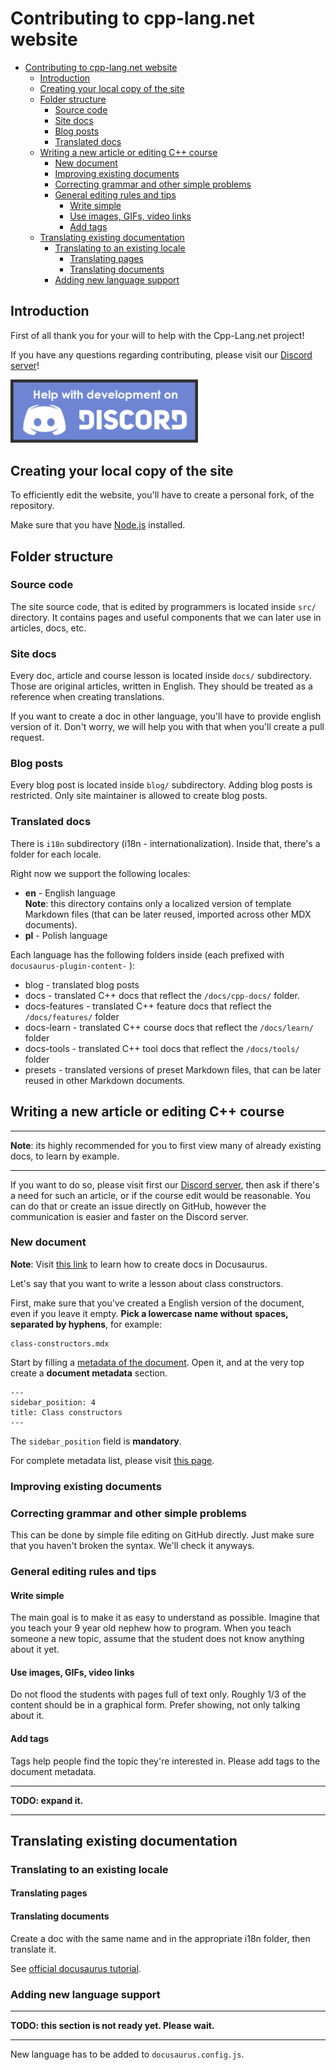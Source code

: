 # Contributing to cpp-lang.net website

- [Contributing to cpp-lang.net website](#contributing-to-cpp-langnet-website)
	- [Introduction](#introduction)
	- [Creating your local copy of the site](#creating-your-local-copy-of-the-site)
	- [Folder structure](#folder-structure)
		- [Source code](#source-code)
		- [Site docs](#site-docs)
		- [Blog posts](#blog-posts)
		- [Translated docs](#translated-docs)
	- [Writing a new article or editing C++ course](#writing-a-new-article-or-editing-c-course)
		- [New document](#new-document)
		- [Improving existing documents](#improving-existing-documents)
		- [Correcting grammar and other simple problems](#correcting-grammar-and-other-simple-problems)
		- [General editing rules and tips](#general-editing-rules-and-tips)
			- [Write simple](#write-simple)
			- [Use images, GIFs, video links](#use-images-gifs-video-links)
			- [Add tags](#add-tags)
	- [Translating existing documentation](#translating-existing-documentation)
		- [Translating to an existing locale](#translating-to-an-existing-locale)
			- [Translating pages](#translating-pages)
			- [Translating documents](#translating-documents)
		- [Adding new language support](#adding-new-language-support)

## Introduction

First of all thank you for your will to help with the Cpp-Lang.net project!

If you have any questions regarding contributing, please visit our [Discord server](https://discord.gg/3MeXQ8TvBw)!

<a href="https://discord.gg/3MeXQ8TvBw">
	<img width="300px" src="resources/DiscordHelpDev.png" alt="Join our Discord Server">
</a>

## Creating your local copy of the site

To efficiently edit the website, you'll have to create a personal fork,
of the repository.

Make sure that you have [Node.js](https://nodejs.org) installed.

## Folder structure

### Source code

The site source code, that is edited by programmers
is located inside `src/` directory. It contains pages
and useful components that we can later use in articles, docs, etc.

### Site docs

Every doc, article and course lesson is located
inside `docs/` subdirectory. Those are original articles,
written in English. They should be treated as a reference
when creating translations.

If you want to create a doc in other language, you'll
have to provide english version of it. Don't worry,
we will help you with that when you'll create a pull request.

### Blog posts

Every blog post is located inside `blog/` subdirectory.
Adding blog posts is restricted. Only site maintainer
is allowed to create blog posts.

### Translated docs

There is `i18n` subdirectory (i18n - internationalization).
Inside that, there's a folder for each locale.

Right now we support the following locales:
- **en** - English language  
**Note**: this directory contains only a localized version of
template Markdown files (that can be later reused, imported across other MDX documents).
- **pl** - Polish language

Each language has the following folders inside (each prefixed with `docusaurus-plugin-content-` ):

- blog - translated blog posts
- docs - translated C++ docs that reflect the `/docs/cpp-docs/` folder.
- docs-features - translated C++ feature docs that reflect the `/docs/features/` folder
- docs-learn - translated C++ course docs that reflect the `/docs/learn/` folder
- docs-tools - translated C++ tool docs that reflect the `/docs/tools/` folder
- presets - translated versions of preset Markdown files, that can be later reused in other Markdown documents.

## Writing a new article or editing C++ course

<hr/>

**Note**: its highly recommended for you to first view many of already existing docs, to
learn by example.

<hr/>

If you want to do so, please visit first our [Discord server](https://discord.gg/3MeXQ8TvBw),
then ask if there's a need for such an article, or if the course edit would be reasonable.
You can do that or create an issue directly on GitHub, however the communication is
easier and faster on the Discord server.

### New document

**Note**: Visit [this link](https://docusaurus.io/docs/create-doc) to learn how to create docs in Docusaurus.

Let's say that you want to write a lesson about class constructors.

First, make sure that you've created a English version of the document, even if you leave
it empty. **Pick a lowercase name without spaces, separated by hyphens**, for example:

```
class-constructors.mdx
```

Start by filling a [metadata of the document](https://docusaurus.io/docs/next/api/plugins/@docusaurus/plugin-content-docs#markdown-frontmatter). Open it, and at the very top create a **document metadata** section.

```mdx
---
sidebar_position: 4
title: Class constructors
---
```

The `sidebar_position` field is **mandatory**.

For complete metadata list, please visit [this page](https://docusaurus.io/docs/next/api/plugins/@docusaurus/plugin-content-docs#markdown-frontmatter).

### Improving existing documents

### Correcting grammar and other simple problems

This can be done by simple file editing on GitHub directly.
Just make sure that you haven't broken the syntax.
We'll check it anyways.

### General editing rules and tips


#### Write simple

The main goal is to make it as easy to understand as possible.
Imagine that you teach your 9 year old nephew how to program.
When you teach someone a new topic, assume that the student does not know anything
about it yet.

#### Use images, GIFs, video links

Do not flood the students with pages full of text only.
Roughly 1/3 of the content should be in a graphical form.
Prefer showing, not only talking about it.

#### Add tags

Tags help people find the topic they're interested in.
Please add tags to the document metadata.

<hr/>

**TODO: expand it.**

<hr/>

## Translating existing documentation

### Translating to an existing locale

#### Translating pages

#### Translating documents

Create a doc with the same name and in the appropriate i18n folder,
then translate it.

See [official docusaurus tutorial](https://docusaurus.io/docs/i18n/tutorial).

### Adding new language support

<hr/>

**TODO: this section is not ready yet. Please wait.**

<hr/>

New language has to be added to `docusaurus.config.js`.




